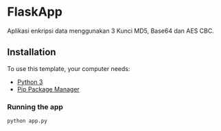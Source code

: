 # FlaskApp

Aplikasi enkripsi data menggunakan 3 Kunci MD5, Base64 dan AES CBC.

## Installation

To use this template, your computer needs:

- [Python 3](https://python.org)
- [Pip Package Manager](https://pypi.python.org/pypi)

### Running the app

```bash
python app.py
```
